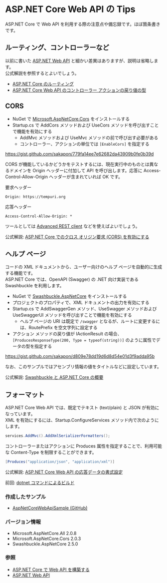 # ASP.NET Core Web API の Tips
ASP.NET Core で Web API を利用する際の注意点や備忘録です。ほぼ箇条書きです。  

## ルーティング、コントローラーなど
以前に書いた [ASP.NET Web API](ASPNET-WebAPI-Tips-1.md) と細かい差異はありますが、説明は省略します。  
公式解説を参照するとよいでしょう。
- [ASP.NET Core のルーティング](https://docs.microsoft.com/ja-jp/aspnet/core/fundamentals/routing)
- [ASP.NET Core Web API のコントローラー アクションの戻り値の型](https://docs.microsoft.com/ja-jp/aspnet/core/web-api/action-return-types)

## CORS
- NuGet で [Microsoft.AspNetCore.Cors](https://www.nuget.org/packages/Microsoft.AspNetCore.Cors/) をインストールする
- Startup.cs で AddCors メソッドおよび UseCors メソッドを呼び出すことで機能を有効にする
  - AddMvc メソッドおよび UseMvc メソッドの前で呼び出す必要がある
  - コントローラー、アクションの単位では `[EnableCors]` を指定する

https://gist.github.com/sakapon/779fa14ee7e62682da43909b0fe0b39d

CORS が機能しているかどうかをテストするには、現在実行中のものとは異なるドメインを Origin ヘッダーに付加して API を呼び出します。応答に Access-Control-Allow-Origin ヘッダーが含まれていれば OK です。

要求ヘッダー
```
Origin: https://tempuri.org
```

応答ヘッダー
```
Access-Control-Allow-Origin: *
```

ツールとしては [Advanced REST client](https://chrome.google.com/webstore/detail/advanced-rest-client/hgmloofddffdnphfgcellkdfbfbjeloo) などを使えばよいでしょう。

公式解説: [ASP.NET Core でのクロス オリジン要求 (CORS) を有効にする](https://docs.microsoft.com/ja-jp/aspnet/core/security/cors)

## ヘルプ ページ
コードの XML ドキュメントから、ユーザー向けのヘルプ ページを自動的に生成する機能です。  
ASP.NET Core では、OpenAPI (Swagger) の .NET 向け実装である Swashbuckle を利用します。

- NuGet で [Swashbuckle.AspNetCore](https://github.com/domaindrivendev/Swashbuckle.AspNetCore) をインストールする
- プロジェクトのプロパティで、XML ドキュメントの出力を有効にする
- Startup.cs で AddSwaggerGen メソッド、UseSwagger メソッドおよび UseSwaggerUI メソッドを呼び出すことで機能を有効にする
  - ヘルプ ページの URI は既定で `/swagger` となるが、ルートに変更するには、RoutePrefix を空文字列に設定する
- アクション メソッドの戻り値が IActionResult の場合、`[ProducesResponseType(200, Type = typeof(string))]` のように属性でデータの型を指定する

https://gist.github.com/sakapon/d809e78dd19d6d8d54e01d3f9adda95b

なお、このサンプルではアセンブリ情報の値をタイトルなどに設定しています。

公式解説: [Swashbuckle と ASP.NET Core の概要](https://docs.microsoft.com/ja-jp/aspnet/core/tutorials/getting-started-with-swashbuckle)

## フォーマット
ASP.NET Core Web API では、既定でテキスト (text/plain) と JSON が有効になっています。  
XML を有効にするには、Startup.ConfigureServices メソッド内で次のようにします。
```c#
services.AddMvc().AddXmlSerializerFormatters();
```

コントローラーまたはアクションに Produces 属性を指定することで、利用可能な Content-Type を制限することができます。
```c#
[Produces("application/json", "application/xml")]
```

公式解説: [ASP.NET Core Web API の応答データの書式設定](https://docs.microsoft.com/ja-jp/aspnet/core/web-api/advanced/formatting)

前回: [dotnet コマンドによるビルド](../DotNet-Core/DotNet-Build.md)

### 作成したサンプル
- [AspNetCoreWebApiSample (GitHub)](https://github.com/sakapon/Samples-2018/tree/master/AspNetCoreWebApiSample)

### バージョン情報
- Microsoft.AspNetCore.All 2.0.8
- Microsoft.AspNetCore.Cors 2.0.3
- Swashbuckle.AspNetCore 2.5.0

### 参照
- [ASP.NET Core で Web API を構築する](https://docs.microsoft.com/ja-jp/aspnet/core/web-api/)
- [ASP.NET Web API](ASPNET-WebAPI-Tips-1.md)
